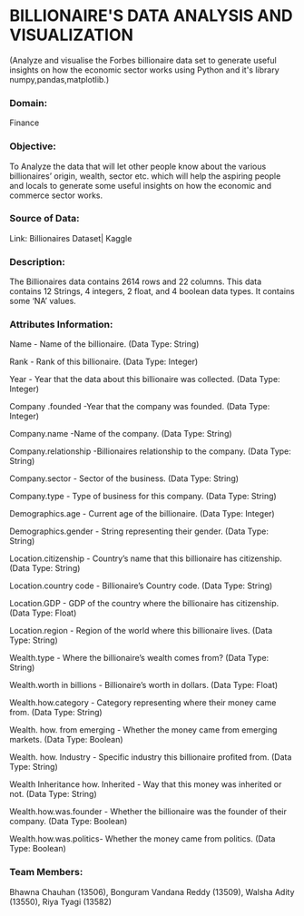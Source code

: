    
# BILLIONAIRE'S DATA ANALYSIS AND VISUALIZATION

(Analyze and visualise the Forbes billionaire data set to generate useful insights on how the economic sector works using Python and it's library numpy,pandas,matplotlib.)

### Domain:
Finance 

### Objective:
To Analyze the data that will let other people know about the various billionaires’ origin, wealth, sector etc. which will help the aspiring people and locals to generate some useful insights on how the economic and commerce sector works.

### Source of Data:
Link: Billionaires Dataset| Kaggle

### Description: 
The Billionaires data contains 2614 rows and 22 columns. This data contains 12 Strings, 4 integers, 2 float, and 4 boolean data types. It contains some ‘NA’ values.

### Attributes Information:
Name - Name of the billionaire. (Data Type: String)

Rank - Rank of this billionaire. (Data Type: Integer)

Year - Year that the data about this billionaire was collected. (Data Type: Integer)

Company .founded -Year that the company was founded. (Data Type: Integer)

Company.name -Name of the company. (Data Type: String)

Company.relationship -Billionaires relationship to the company. (Data Type: String)

Company.sector - Sector of the business. (Data Type: String)

Company.type - Type of business for this company. (Data Type: String)

Demographics.age - Current age of the billionaire. (Data Type: Integer)

Demographics.gender - String representing their gender.  (Data Type: String)

Location.citizenship -  Country’s name that this billionaire has citizenship.  (Data Type: String)

Location.country code - Billionaire’s Country code.  (Data Type: String)

Location.GDP - GDP of the country where the billionaire has citizenship.  (Data Type: Float)

Location.region -  Region of the world where this billionaire lives.  (Data Type: String)

Wealth.type - Where the billionaire’s wealth comes from?  (Data Type: String)

Wealth.worth in billions - Billionaire’s worth in dollars.  (Data Type: Float)

Wealth.how.category - Category representing where their money came from. (Data Type: String)

Wealth. how. from emerging - Whether the money came from emerging markets. (Data Type: Boolean)

Wealth. how. Industry - Specific industry this billionaire profited from. (Data Type: String)

Wealth Inheritance how. Inherited - Way that this money was inherited or not.  (Data Type: String)

Wealth.how.was.founder - Whether the billionaire was the founder of their company. (Data Type: Boolean)

Wealth.how.was.politics- Whether the money came from politics. (Data Type: Boolean)

### Team Members:

Bhawna Chauhan (13506), Bonguram Vandana Reddy (13509), Walsha Adity (13550), Riya Tyagi (13582)

